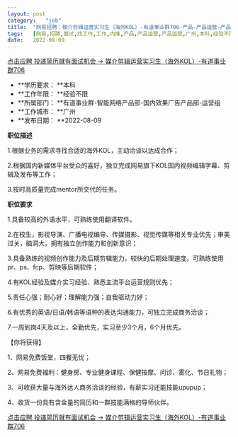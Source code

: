 ```yaml
---
layout:	post
category:	"job"
title:	"网易招聘：媒介剪辑运营实习生（海外KOL）-有道事业群706-产品-产品运营-产品运营-广州本科经验不限"
tags:	[网易,招聘,面试,找工作,工作,内推,产品,产品运营,产品运营,广州,本科,经验不限]
date:	2022-08-09
---
```


[点击应聘 投递简历就有面试机会 ->  媒介剪辑运营实习生（海外KOL）-有道事业群706](http://mobile.bole.netease.com/bole/boleDetail?id=39048&employeeId=346f03c3cda5f04c&key=all)



- **学历要求： **本科
- **工作年限： **经验不限
- **所属部门： **有道事业群-智能网络产品部-国内效果广告产品部-运营组
- **工作城市： **广州
- **发布日期： **2022-08-09



**职位描述**

1.根据业务的需求寻找合适的海外KOL，主动洽谈以达成合作；

2.根据国内新媒体平台受众的喜好，独立完成网易旗下KOL国内视频编辑字幕、剪辑及发布等工作；

3.按时高质量完成mentor所交代的任务。



**职位要求**

1.具备较高的外语水平，可熟练使用翻译软件。

2.在校生，影视导演、广播电视编导、传媒摄影、视觉传媒等相关专业优先；审美过关，脑洞大，拥有独立创作能力和创新意识；

3.具备熟练的视频创作能力及后期剪辑能力，较快的后期处理速度，可熟练使用pr、ps、fcp、剪映等后期软件；

4.有KOL经验及媒介实习经验、熟悉主流平台运营规则优先；

5.责任心强；耐心好；理解能力强；自我驱动力好；

6.有优秀的英语/日语/韩语等语种的表达沟通能力，可独立完成商务洽谈；

7.一周到岗4天及以上，全勤优先，实习至少3个月，6个月优先。

【你将获得】

1、网易免费饭堂，四餐无忧；

2、网易免费福利：健身房、专业健身课程、保健按摩、问诊、雾化、节日礼物；

3、可收获大量与海外达人商务洽谈的经验，有薪实习还能技能upupup；

4、收货一份具有含金量的简历和一群技能满格的导师伙伴。



[点击应聘 投递简历就有面试机会 ->  媒介剪辑运营实习生（海外KOL）-有道事业群706](http://mobile.bole.netease.com/bole/boleDetail?id=39048&employeeId=346f03c3cda5f04c&key=all)